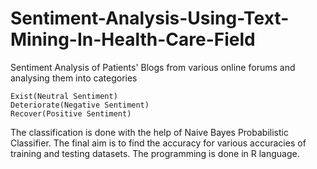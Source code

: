 # Sentiment-Analysis-Using-Text-Mining-In-Health-Care-Field
Sentiment Analysis of Patients' Blogs from various online forums and analysing them into categories 
 ```
 Exist(Neutral Sentiment)
 Deteriorate(Negative Sentiment) 
 Recover(Positive Sentiment) 
 ```
The classification is done with the help of Naive Bayes Probabilistic Classifier. The final aim is to find the accuracy for various accuracies of training and testing datasets. 
The programming is done in R language.
